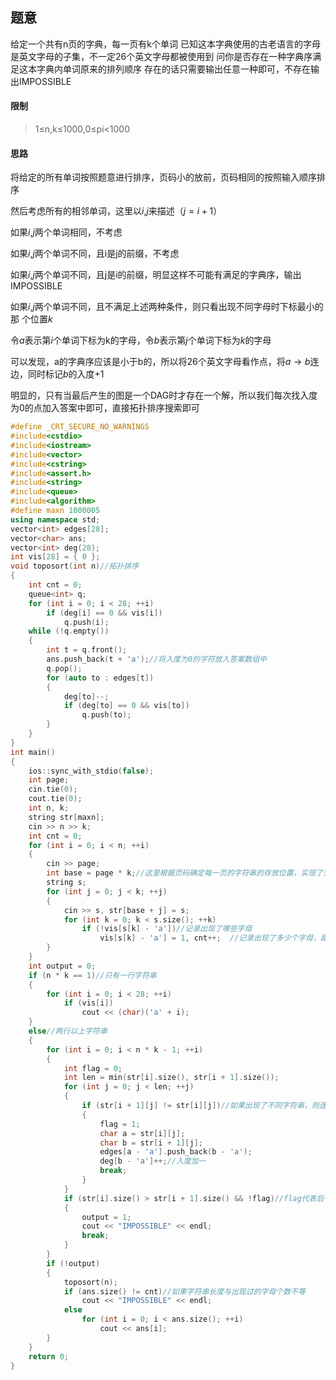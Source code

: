 ## 题意
给定一个共有n页的字典，每一页有k个单词
已知这本字典使用的古老语言的字母是英文字母的子集，不一定26个英文字母都被使用到
问你是否存在一种字典序满足这本字典内单词原来的排列顺序
存在的话只需要输出任意一种即可，不存在输出IMPOSSIBLE

#### 限制
> 1≤n,k≤1000,0≤pi<1000

#### 思路
将给定的所有单词按照题意进行排序，页码小的放前，页码相同的按照输入顺序排序

然后考虑所有的相邻单词，这里以$i$,$j$来描述（$j=i+1$）

如果$i$,$j$两个单词相同，不考虑

如果$i$,$j$两个单词不同，且i是j的前缀，不考虑

如果$i$,$j$两个单词不同，且j是i的前缀，明显这样不可能有满足的字典序，输出
IMPOSSIBLE

如果$i$,$j$两个单词不同，且不满足上述两种条件，则只看出现不同字母时下标最小的那
个位置$k$

令$a$表示第$i$个单词下标为k的字母，令$b$表示第$j$个单词下标为$k$的字母

可以发现，a的字典序应该是小于b的，所以将26个英文字母看作点，将$a→b$连边，同时标记$b$的入度+1

明显的，只有当最后产生的图是一个DAG时才存在一个解，所以我们每次找入度为0的点加入答案中即可，直接拓扑排序搜索即可
```cpp
#define _CRT_SECURE_NO_WARNINGS
#include<cstdio>
#include<iostream>
#include<vector>
#include<cstring>
#include<assert.h>
#include<string>
#include<queue>
#include<algorithm>
#define maxn 1000005
using namespace std;
vector<int> edges[28];
vector<char> ans;
vector<int> deg(28);
int vis[28] = { 0 };
void toposort(int n)//拓扑排序
{
	int cnt = 0;
	queue<int> q;
	for (int i = 0; i < 28; ++i)
		if (deg[i] == 0 && vis[i])
			q.push(i);
	while (!q.empty())
	{
		int t = q.front();
		ans.push_back(t + 'a');//将入度为0的字符放入答案数组中
		q.pop();
		for (auto to : edges[t])
		{
			deg[to]--;
			if (deg[to] == 0 && vis[to])
				q.push(to);
		}
	}
}
int main()
{
	ios::sync_with_stdio(false);
	int page;
	cin.tie(0);
	cout.tie(0);
	int n, k;
	string str[maxn];
	cin >> n >> k;
	int cnt = 0;
	for (int i = 0; i < n; ++i)
	{
		cin >> page;
		int base = page * k;//这里根据页码确定每一页的字符串的存放位置，实现了分析中所说的按照页码和输入顺序排序
		string s;
		for (int j = 0; j < k; ++j)
		{
			cin >> s, str[base + j] = s;
			for (int k = 0; k < s.size(); ++k)
				if (!vis[s[k] - 'a'])//记录出现了哪些字母
					vis[s[k] - 'a'] = 1, cnt++;  //记录出现了多少个字母，跟拓扑排序结果比对
		}
	}
	int output = 0;
	if (n * k == 1)//只有一行字符串
	{
		for (int i = 0; i < 28; ++i)
			if (vis[i])
				cout << (char)('a' + i);
	}
	else//两行以上字符串
	{
		for (int i = 0; i < n * k - 1; ++i)
		{
			int flag = 0;
			int len = min(str[i].size(), str[i + 1].size());
			for (int j = 0; j < len; ++j)
			{
				if (str[i + 1][j] != str[i][j])//如果出现了不同字符串，则连边
				{
					flag = 1;
					char a = str[i][j];
					char b = str[i + 1][j];
					edges[a - 'a'].push_back(b - 'a');
					deg[b - 'a']++;//入度加一
					break;
				}
			}
			if (str[i].size() > str[i + 1].size() && !flag)//flag代表后一个字符串是前一个字符串的前缀
			{
				output = 1;
				cout << "IMPOSSIBLE" << endl;
				break;
			}
		}
		if (!output)
		{
			toposort(n);
			if (ans.size() != cnt)//如果字符串长度与出现过的字母个数不等
				cout << "IMPOSSIBLE" << endl;
			else
				for (int i = 0; i < ans.size(); ++i)
					cout << ans[i];
		}
	}
	return 0;
}
```